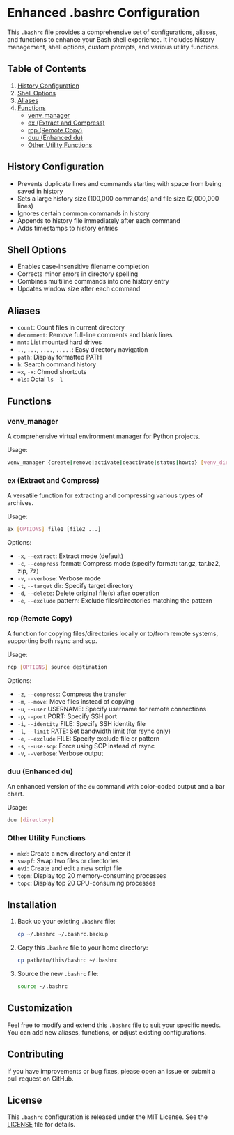 # Enhanced .bashrc Configuration

This `.bashrc` file provides a comprehensive set of configurations, aliases, and functions to enhance your Bash shell experience. It includes history management, shell options, custom prompts, and various utility functions.

## Table of Contents

1. [History Configuration](#history-configuration)
2. [Shell Options](#shell-options)
3. [Aliases](#aliases)
4. [Functions](#functions)
   - [venv_manager](#venv_manager)
   - [ex (Extract and Compress)](#ex-extract-and-compress)
   - [rcp (Remote Copy)](#rcp-remote-copy)
   - [duu (Enhanced du)](#duu-enhanced-du)
   - [Other Utility Functions](#other-utility-functions)

## History Configuration

- Prevents duplicate lines and commands starting with space from being saved in history
- Sets a large history size (100,000 commands) and file size (2,000,000 lines)
- Ignores certain common commands in history
- Appends to history file immediately after each command
- Adds timestamps to history entries

## Shell Options

- Enables case-insensitive filename completion
- Corrects minor errors in directory spelling
- Combines multiline commands into one history entry
- Updates window size after each command

## Aliases

- `count`: Count files in current directory
- `decomment`: Remove full-line comments and blank lines
- `mnt`: List mounted hard drives
- `..`, `...`, `....`, `.....`: Easy directory navigation
- `path`: Display formatted PATH
- `h`: Search command history
- `+x`, `-x`: Chmod shortcuts
- `ols`: Octal `ls -l`

## Functions

### venv_manager

A comprehensive virtual environment manager for Python projects.

Usage:
```bash
venv_manager {create|remove|activate|deactivate|status|howto} [venv_dir] [python_executable]
```

### ex (Extract and Compress)

A versatile function for extracting and compressing various types of archives.

Usage:
```bash
ex [OPTIONS] file1 [file2 ...]
```

Options:
- `-x`, `--extract`: Extract mode (default)
- `-c`, `--compress` format: Compress mode (specify format: tar.gz, tar.bz2, zip, 7z)
- `-v`, `--verbose`: Verbose mode
- `-t`, `--target` dir: Specify target directory
- `-d`, `--delete`: Delete original file(s) after operation
- `-e`, `--exclude` pattern: Exclude files/directories matching the pattern

### rcp (Remote Copy)

A function for copying files/directories locally or to/from remote systems, supporting both rsync and scp.

Usage:
```bash
rcp [OPTIONS] source destination
```

Options:
- `-z`, `--compress`: Compress the transfer
- `-m`, `--move`: Move files instead of copying
- `-u`, `--user` USERNAME: Specify username for remote connections
- `-p`, `--port` PORT: Specify SSH port
- `-i`, `--identity` FILE: Specify SSH identity file
- `-l`, `--limit` RATE: Set bandwidth limit (for rsync only)
- `-e`, `--exclude` FILE: Specify exclude file or pattern
- `-s`, `--use-scp`: Force using SCP instead of rsync
- `-v`, `--verbose`: Verbose output

### duu (Enhanced du)

An enhanced version of the `du` command with color-coded output and a bar chart.

Usage:
```bash
duu [directory]
```

### Other Utility Functions

- `mkd`: Create a new directory and enter it
- `swapf`: Swap two files or directories
- `evi`: Create and edit a new script file
- `topm`: Display top 20 memory-consuming processes
- `topc`: Display top 20 CPU-consuming processes

## Installation

1. Back up your existing `.bashrc` file:
   ```bash
   cp ~/.bashrc ~/.bashrc.backup
   ```

2. Copy this `.bashrc` file to your home directory:
   ```bash
   cp path/to/this/bashrc ~/.bashrc
   ```

3. Source the new `.bashrc` file:
   ```bash
   source ~/.bashrc
   ```

## Customization

Feel free to modify and extend this `.bashrc` file to suit your specific needs. You can add new aliases, functions, or adjust existing configurations.

## Contributing

If you have improvements or bug fixes, please open an issue or submit a pull request on GitHub.

## License

This `.bashrc` configuration is released under the MIT License. See the [LICENSE](LICENSE) file for details.

